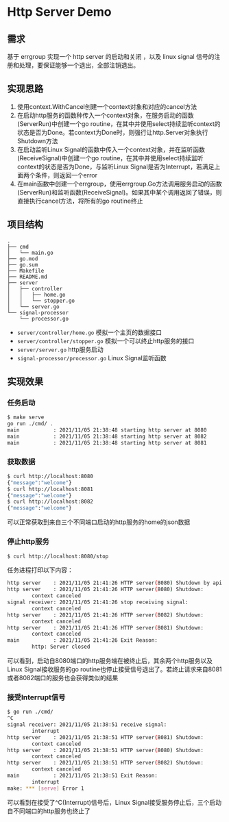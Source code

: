 # Http Server Demo

## 需求
基于 errgroup 实现一个 http server 的启动和关闭 ，以及 linux signal 信号的注册和处理，要保证能够一个退出，全部注销退出。

## 实现思路
1. 使用context.WithCancel创建一个context对象和对应的cancel方法
2. 在启动http服务的函数种传入一个context对象，在服务启动的函数(ServerRun)中创建一个go routine，在其中并使用select持续监听context的状态是否为Done。若context为Done时，则强行让http.Server对象执行Shutdown方法
3. 在启动监听Linux Signal的函数中传入一个context对象，并在监听函数(ReceiveSignal)中创建一个go routine，在其中并使用select持续监听context的状态是否为Done，与监听Linux Signal是否为Interrupt，若满足上面两个条件，则返回一个error
4. 在main函数中创建一个errgroup，使用errgroup.Go方法调用服务启动的函数(ServerRun)和监听函数(ReceiveSignal)。如果其中某个调用返回了错误，则直接执行cancel方法，将所有的go routine终止


## 项目结构
```
.
├── cmd
│   └── main.go
├── go.mod
├── go.sum
├── Makefile
├── README.md
├── server
│   ├── controller
│   │   ├── home.go
│   │   └── stopper.go
│   └── server.go
└── signal-processor
    └── processor.go
```
* `server/controller/home.go`
  模拟一个主页的数据接口
* `server/controller/stopper.go`
  模拟一个可以终止http服务的接口
* `server/server.go`
  http服务启动
* `signal-processor/processor.go`
  Linux Signal监听函数

## 实现效果

### 任务启动
```bash
$ make serve
go run ./cmd/ .
main           : 2021/11/05 21:38:48 starting http server at 8080
main           : 2021/11/05 21:38:48 starting http server at 8082
main           : 2021/11/05 21:38:48 starting http server at 8081
```

### 获取数据
```bash
$ curl http://localhost:8080
{"message":"welcome"}
$ curl http://localhost:8081
{"message":"welcome"}
$ curl http://localhost:8082
{"message":"welcome"}
```
可以正常获取到来自三个不同端口启动的http服务的home的json数据

### 停止http服务
```bash
$ curl http://localhost:8080/stop
```

任务进程打印以下内容：
```bash
http server    : 2021/11/05 21:41:26 HTTP server(8080) Shutdown by api
http server    : 2021/11/05 21:41:26 HTTP server(8080) Shutdown: 
        context canceled
signal receiver: 2021/11/05 21:41:26 stop receiving signal: 
        context canceled
http server    : 2021/11/05 21:41:26 HTTP server(8082) Shutdown: 
        context canceled
http server    : 2021/11/05 21:41:26 HTTP server(8081) Shutdown: 
        context canceled
main           : 2021/11/05 21:41:26 Exit Reason: 
        http: Server closed
```
可以看到，启动自8080端口的http服务端在被终止后，其余两个http服务以及Linux Signal接收服务的go routine也停止接受信号退出了。若终止请求来自8081或者8082端口的服务也会获得类似的结果

### 接受Interrupt信号
```bash
$ go run ./cmd/
^C
signal receiver: 2021/11/05 21:38:51 receive signal: 
        interrupt
http server    : 2021/11/05 21:38:51 HTTP server(8081) Shutdown: 
        context canceled
http server    : 2021/11/05 21:38:51 HTTP server(8080) Shutdown: 
        context canceled
http server    : 2021/11/05 21:38:51 HTTP server(8082) Shutdown: 
        context canceled
main           : 2021/11/05 21:38:51 Exit Reason: 
        interrupt
make: *** [serve] Error 1
```

可以看到在接受了^C(Interrupt)信号后，Linux Signal接受服务停止后，三个启动自不同端口的http服务也终止了